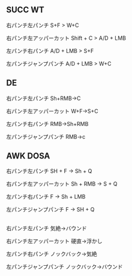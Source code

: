 ## SUCC WT

右パンチ左パンチ			S+F > W+C

右パンチ左アッパーカット		Shift + C > A/D + LMB

左パンチ右パンチ			A/D + LMB > S+F 

左パンチジャンプパンチ			A/D + LMB > W+C

## DE

右パンチ左パンチ	Sh+RMB→C

右パンチ左アッパーカット	W+F→S+C

左パンチ右パンチ	RMB→Sh+RMB

左パンチジャンプパンチ	RMB→c

## AWK DOSA

右パンチ左パンチ	SH + F → Sh + Q

右パンチ左アッパーカット	Sh + RMB → S + Q

左パンチ右パンチ	F → Sh + LMB

左パンチジャンプパンチ	F → SH + Q


## 

右パンチ左パンチ	気絶→バウンド

右パンチ左アッパーカット	硬直→浮かし

左パンチ右パンチ	ノックバック→気絶

左パンチジャンプパンチ	ノックバック→バウンド

